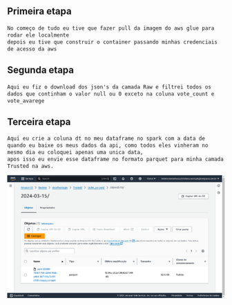 ## Primeira etapa
    No começo de tudo eu tive que fazer pull da imagem do aws glue para rodar ele localmente
    depois eu tive que construir o container passando minhas credenciais de acesso da aws


## Segunda etapa
    Aqui eu fiz o download dos json's da camada Raw e filtrei todos os dados que continham o valor null ou 0 exceto na coluna vote_count e vote_avarege

## Terceira etapa 
    Aqui eu crie a coluna dt no meu dataframe no spark com a data de quando eu baixe os meus dados da api, como todos eles vinheram no mesmo dia eu coloquei apenas uma unica data,
    apos isso eu envie esse dataframe no formato parquet para minha camada Trusted na aws.

![Evidencia 1](../../evidencias/evidencia_trusted.png)